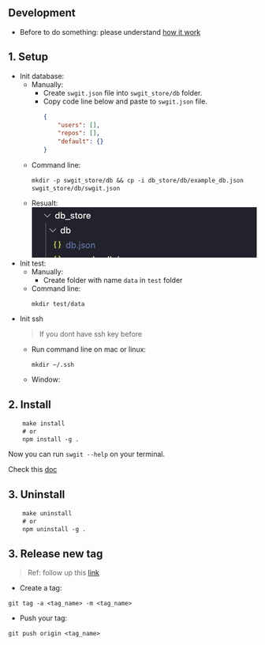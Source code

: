 ## Development
- Before to do something: please understand [how it work](./how_it_work.md)

## 1. Setup
- Init database: 
    - Manually:
        - Create `swgit.json` file into `swgit_store/db` folder.
        - Copy code line below and paste to `swgit.json` file.
            ``` json
            {
                "users": [],
                "repos": [],
                "default": {}
            }
            ```
    - Command line:
        ```
        mkdir -p swgit_store/db && cp -i db_store/db/example_db.json swgit_store/db/swgit.json 
        ```
    - Resualt: 
    ![data folder file data](./../sources/doc_images/database_folderfile.png)
- Init test:
    - Manually:
        - Create folder with name `data` in `test` folder
    - Command line:
        ```
        mkdir test/data
        ```
- Init ssh
    >If you dont have ssh key before
    - Run command line on mac or linux:
        ```
        mkdir ~/.ssh
        ```
    - Window:
## 2. Install 
```
    make install
    # or
    npm install -g .
```
Now you can run `swgit --help` on your terminal.

Check this [doc](./commands.md)

## 3. Uninstall 
```
    make uninstall
    # or
    npm uninstall -g .
```

## 3. Release new tag
> Ref: follow up this [link](https://www.atlassian.com/git/tutorials/inspecting-a-repository/git-tag)
- Create a tag: 
```
git tag -a <tag_name> -m <tag_name>
```
- Push your tag: 
```
git push origin <tag_name>
```